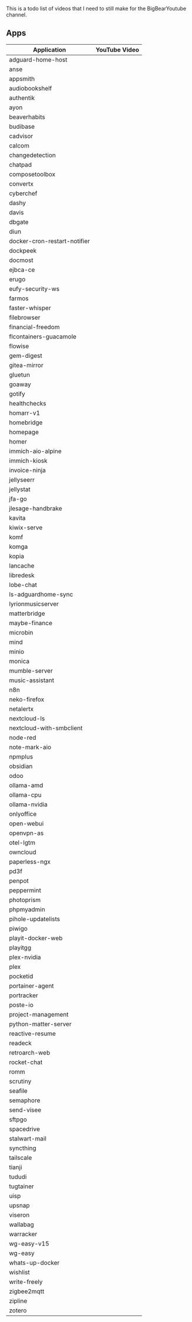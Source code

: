 This is a todo list of videos that I need to still make for the BigBearYoutube channel.

## Apps

| Application | YouTube Video |
| --- | --- |
| adguard-home-host |  |
| anse |  |
| appsmith |  |
| audiobookshelf |  |
| authentik |  |
| ayon |  |
| beaverhabits |  |
| budibase |  |
| cadvisor |  |
| calcom |  |
| changedetection |  |
| chatpad |  |
| composetoolbox |  |
| convertx |  |
| cyberchef |  |
| dashy |  |
| davis |  |
| dbgate |  |
| diun |  |
| docker-cron-restart-notifier |  |
| dockpeek |  |
| docmost |  |
| ejbca-ce |  |
| erugo |  |
| eufy-security-ws |  |
| farmos |  |
| faster-whisper |  |
| filebrowser |  |
| financial-freedom |  |
| flcontainers-guacamole |  |
| flowise |  |
| gem-digest |  |
| gitea-mirror |  |
| gluetun |  |
| goaway |  |
| gotify |  |
| healthchecks |  |
| homarr-v1 |  |
| homebridge |  |
| homepage |  |
| homer |  |
| immich-aio-alpine |  |
| immich-kiosk |  |
| invoice-ninja |  |
| jellyseerr |  |
| jellystat |  |
| jfa-go |  |
| jlesage-handbrake |  |
| kavita |  |
| kiwix-serve |  |
| komf |  |
| komga |  |
| kopia |  |
| lancache |  |
| libredesk |  |
| lobe-chat |  |
| ls-adguardhome-sync |  |
| lyrionmusicserver |  |
| matterbridge |  |
| maybe-finance |  |
| microbin |  |
| mind |  |
| minio |  |
| monica |  |
| mumble-server |  |
| music-assistant |  |
| n8n |  |
| neko-firefox |  |
| netalertx |  |
| nextcloud-ls |  |
| nextcloud-with-smbclient |  |
| node-red |  |
| note-mark-aio |  |
| npmplus |  |
| obsidian |  |
| odoo |  |
| ollama-amd |  |
| ollama-cpu |  |
| ollama-nvidia |  |
| onlyoffice |  |
| open-webui |  |
| openvpn-as |  |
| otel-lgtm |  |
| owncloud |  |
| paperless-ngx |  |
| pd3f |  |
| penpot |  |
| peppermint |  |
| photoprism |  |
| phpmyadmin |  |
| pihole-updatelists |  |
| piwigo |  |
| playit-docker-web |  |
| playitgg |  |
| plex-nvidia |  |
| plex |  |
| pocketid |  |
| portainer-agent |  |
| portracker |  |
| poste-io |  |
| project-management |  |
| python-matter-server |  |
| reactive-resume |  |
| readeck |  |
| retroarch-web |  |
| rocket-chat |  |
| romm |  |
| scrutiny |  |
| seafile |  |
| semaphore |  |
| send-visee |  |
| sftpgo |  |
| spacedrive |  |
| stalwart-mail |  |
| syncthing |  |
| tailscale |  |
| tianji |  |
| tududi |  |
| tugtainer |  |
| uisp |  |
| upsnap |  |
| viseron |  |
| wallabag |  |
| warracker |  |
| wg-easy-v15 |  |
| wg-easy |  |
| whats-up-docker |  |
| wishlist |  |
| write-freely |  |
| zigbee2mqtt |  |
| zipline |  |
| zotero |  |

